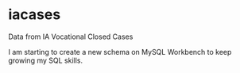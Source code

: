 # iacases
Data from IA Vocational Closed Cases 

I am starting to create a new schema on MySQL Workbench to keep growing my SQL skills. 
